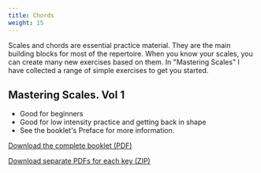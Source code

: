 ```yaml
---
title: Chords
weight: 15
---
```


Scales and chords are essential practice material. They are the main building blocks for most of the repertoire.
When you know your scales, you can create many new exercises based on them. In "Mastering Scales" I have collected a range of simple exercises to get you started.

## Mastering Scales. Vol 1

- Good for beginners
- Good for low intensity practice and getting back in shape
- See the booklet's Preface for more information.

[Download the complete booklet (PDF)](./mastering-scales/mastering-scales-2021-complete.pdf)

[Download separate PDFs for each key (ZIP)](./mastering-scales/mastering-scales-2021-separate-files.zip)
